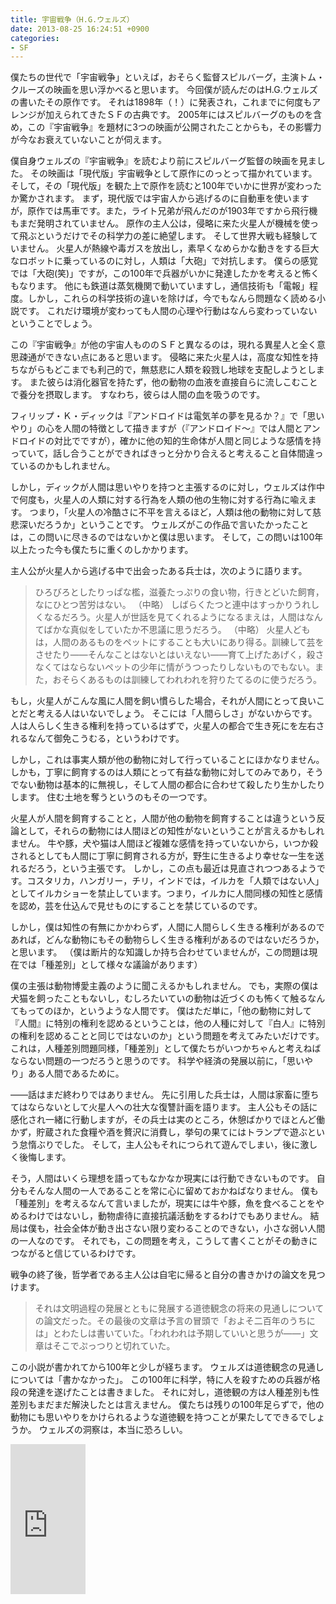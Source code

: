 ```yaml
---
title: 宇宙戦争（H.G.ウェルズ）
date: 2013-08-25 16:24:51 +0900
categories:
- SF
---
```


僕たちの世代で「宇宙戦争」といえば，おそらく監督スピルバーグ，主演トム・クルーズの映画を思い浮かべると思います。
今回僕が読んだのはH.G.ウェルズの書いたその原作です。
それは1898年（！）に発表され，これまでに何度もアレンジが加えられてきたＳＦの古典です。
2005年にはスピルバーグのものを含め，この『宇宙戦争』を題材に3つの映画が公開されたことからも，その影響力が今なお衰えていないことが伺えます。

僕自身ウェルズの『宇宙戦争』を読むより前にスピルバーグ監督の映画を見ました。
その映画は「現代版」宇宙戦争として原作にのっとって描かれています。
そして，その「現代版」を観た上で原作を読むと100年でいかに世界が変わったか驚かされます。
まず，現代版では宇宙人から逃げるのに自動車を使いますが，原作では馬車です。また，ライト兄弟が飛んだのが1903年ですから飛行機もまだ発明されていません。
原作の主人公は，侵略に来た火星人が機械を使って飛ぶというだけでその科学力の差に絶望します。
そして世界大戦も経験していません。
火星人が熱線や毒ガスを放出し，素早くなめらかな動きをする巨大なロボットに乗っているのに対し，人類は「大砲」で対抗します。
僕らの感覚では「大砲(笑)」ですが，この100年で兵器がいかに発達したかを考えると怖くもなります。
他にも鉄道は蒸気機関で動いていますし，通信技術も「電報」程度。しかし，これらの科学技術の違いを除けば，今でもなんら問題なく読める小説です。
これだけ環境が変わっても人間の心理や行動はなんら変わっていないということでしょう。

この『宇宙戦争』が他の宇宙人もののＳＦと異なるのは，現れる異星人と全く意思疎通ができない点にあると思います。
侵略に来た火星人は，高度な知性を持ちながらもどこまでも利己的で，無慈悲に人類を殺戮し地球を支配しようとします。
また彼らは消化器官を持たず，他の動物の血液を直接自らに流しこむことで養分を摂取します。
すなわち，彼らは人間の血を吸うのです。

フィリップ・Ｋ・ディックは『アンドロイドは電気羊の夢を見るか？』で「思いやり」の心を人間の特徴として描きますが（『アンドロイド〜』では人間とアンドロイドの対比でですが），確かに他の知的生命体が人間と同じような感情を持っていて，話し合うことができればきっと分かり合えると考えること自体間違っているのかもしれません。

しかし，ディックが人間は思いやりを持つと主張するのに対し，ウェルズは作中で何度も，火星人の人類に対する行為を人類の他の生物に対する行為に喩えます。
つまり，「火星人の冷酷さに不平を言えるほど，人類は他の動物に対して慈悲深いだろうか」ということです。
ウェルズがこの作品で言いたかったことは，この問いに尽きるのではないかと僕は思います。
そして，この問いは100年以上たった今も僕たちに重くのしかかります。

主人公が火星人から逃げる中で出会ったある兵士は，次のように語ります。

> ひろびろとしたりっぱな檻，滋養たっぷりの食い物，行きとどいた飼育，なにひとつ苦労はない。
（中略）
しばらくたつと連中はすっかりうれしくなるだろう。火星人が世話を見てくれるようになるまえは，人間はなんてばかな真似をしていたか不思議に思うだろう。
（中略）
火星人どもは，人間のあるものをペットにすることも大いにあり得る。訓練して芸をさせたり――そんなことはないとはいえない――育て上げたあげく，殺さなくてはならないペットの少年に情がうつったりしないものでもない。また，おそらくあるものは訓練してわれわれを狩りたてるのに使うだろう。

もし，火星人がこんな風に人間を飼い慣らした場合，それが人間にとって良いことだと考える人はいないでしょう。
そこには「人間らしさ」がないからです。
人は人らしく生きる権利を持っているはずで，火星人の都合で生き死にを左右されるなんて御免こうむる，というわけです。

しかし，これは事実人類が他の動物に対して行っていることにほかなりません。
しかも，丁寧に飼育するのは人類にとって有益な動物に対してのみであり，そうでない動物は基本的に無視し，そして人間の都合に合わせて殺したり生かしたりします。
住む土地を奪うというのもその一つです。

火星人が人間を飼育することと，人間が他の動物を飼育することは違うという反論として，それらの動物には人間ほどの知性がないということが言えるかもしれません。
牛や豚，犬や猫は人間ほど複雑な感情を持っていないから，いつか殺されるとしても人間に丁寧に飼育される方が，野生に生きるより幸せな一生を送れるだろう，という主張です。
しかし，この点も最近は見直されつつあるようです。コスタリカ，ハンガリー，チリ，インドでは，イルカを「人類ではない人」としてイルカショーを禁止しています。つまり，イルカに人間同様の知性と感情を認め，芸を仕込んで見せものにすることを禁じているのです。

しかし，僕は知性の有無にかかわらず，人間に人間らしく生きる権利があるのであれば，どんな動物にもその動物らしく生きる権利があるのではないだろうか，と思います。
（僕は断片的な知識しか持ち合わせていませんが，この問題は現在では「種差別」として様々な議論があります）

僕の主張は動物博愛主義のように聞こえるかもしれません。
でも，実際の僕は犬猫を飼ったこともないし，むしろたいていの動物は近づくのも怖くて触るなんてもってのほか，というような人間です。
僕はただ単に，「他の動物に対して『人間』に特別の権利を認めるということは，他の人種に対して『白人』に特別の権利を認めることと同じではないのか」という問題を考えてみたいだけです。
これは，人種差別問題同様，「種差別」として僕たちがいつかちゃんと考えねばならない問題の一つだろうと思うのです。
科学や経済の発展以前に，「思いやり」ある人間であるために。

――話はまだ終わりではありません。
先に引用した兵士は，人間は家畜に堕ちてはならないとして火星人への壮大な復讐計画を語ります。
主人公もその話に感化され一緒に行動しますが，その兵士は実のところ，休憩ばかりでほとんど働かず，貯蔵された食糧や酒を贅沢に消費し，挙句の果てにはトランプで遊ぶという怠惰ぶりでした。
そして，主人公もそれにつられて遊んでしまい，後に激しく後悔します。

そう，人間はいくら理想を語ってもなかなか現実には行動できないものです。
自分もそんな人間の一人であることを常に心に留めておかねばなりません。
僕も「種差別」を考えるなんて言いましたが，現実には牛や豚，魚を食べることをやめるわけではないし，動物虐待に直接抗議活動をするわけでもありません。
結局は僕も，社会全体が動き出さない限り変わることのできない，小さな弱い人間の一人なのです。
それでも，この問題を考え，こうして書くことがその動きにつながると信じているわけです。

戦争の終了後，哲学者である主人公は自宅に帰ると自分の書きかけの論文を見つけます。

> それは文明過程の発展とともに発展する道徳観念の将来の見通しについての論文だった。その最後の文章は予言の冒頭で「およそ二百年のうちには」とわたしは書いていた。「われわれは予期していいと思うが――」文章はそこでぷっつりと切れていた。

この小説が書かれてから100年と少しが経ちます。
ウェルズは道徳観念の見通しについては「書かなかった」。
この100年に科学，特に人を殺すための兵器が格段の発達を遂げたことは書きました。
それに対し，道徳観の方は人種差別も性差別もまだまだ解決したとは言えません。
僕たちは残りの100年足らずで，他の動物にも思いやりをかけられるような道徳観を持つことが果たしてできるでしょうか。
ウェルズの洞察は，本当に恐ろしい。

<iframe src="http://rcm-fe.amazon-adsystem.com/e/cm?lt1=_blank&IS2=1&nou=1&t=sankichi92-22&o=9&p=8&l=as4&m=amazon&f=ifr&ref=ss_til&asins=448860708X" style="width:120px;height:240px;" scrolling="no" marginwidth="0" marginheight="0" frameborder="0"></iframe>
